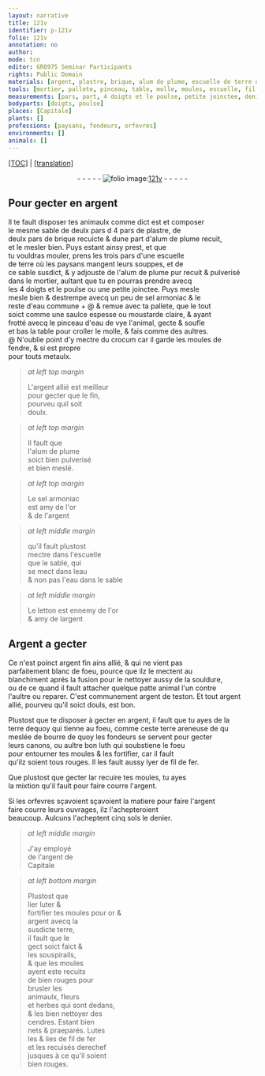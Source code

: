 ```yaml
---
layout: narrative
title: 121v
identifier: p-121v
folio: 121v
annotation: no
author:
mode: tcn
editor: GR8975 Seminar Participants
rights: Public Domain
materials: [argent, plastre, brique, alum de plume, escuelle de terre où les paysans mangent leurs souppes, alum de plume pur, sel armoniac, eau commune, moustarde claire, eau de vye, crocum, metaulx, argent allié est meilleur pour gecter que le fin, or, eau, letton, Argent, argent fin ains allié, souldure, argent de teston, argent allié, terre, terre areneuse, bourre de quoy les fondeurs se servent pour gecter leurs canons, luth, fil de fer, luter, cendres, Lutes]
tools: [mortier, pallete, pinceau, table, molle, moules, escuelle, fil de fer]
measurements: [pars, part, 4 doigts et le poulse, petite joinctee, denier]
bodyparts: [doigts, poulse]
places: [Capitale]
plants: []
professions: [paysans, fondeurs, orfevres]
environments: []
animals: []
---
```


<p><a href="{{ site.baseurl }}/normalized/">[TOC]</a> | <a href="{{ site.baseurl }}/texts/p-121v_tl/" target="_blank">[translation]</a></p><div class="folio" align="center">- - - - - <a href="http://gallica.bnf.fr/ark:/12148/btv1b10500001g/f248.item.r=" target="_blank"><img src="https://cu-mkp.github.io/2017-workshop-edition/assets/photo-icon.png" alt="folio image: " style="display:inline-block; margin-bottom:-3px;"/>121v</a> - - - - - </div>  
  

## Pour gecter en <span class="m">argent</span>

 
Il te fault disposer tes animaulx co<span class="exp">mm</span>e dict est et composer<br/> le mesme sable de <span class="del">deulx <span class="ms">pars</span> d</span> 4 <span class="ms">pars</span> de <span class="m">plastre</span>, de<br/> deulx <span class="ms">pars</span> de <span class="m">brique</span> recuicte & dune <span class="ms">part</span> d'<span class="m">alum <span class="add">de plume</span></span> recuit,<br/> et le mesler bien. Puys estant ainsy prest, et que<br/> tu vouldras mouler, prens les trois <span class="ms">pars</span> d'une <span class="m">escuelle<br/> de terre où les <span class="pro">paysans</span> mangent leurs souppes</span>, et de<br/> ce sable susdict, & y adjouste de l'<span class="m">alum <span class="add">de plume</span> pur</span> recuit & pulverisé<br/> dans le <span class="tl">mortier</span>, aultant que tu en pourras prendre avecq<br/> les <span class="ms">4 <span class="bp">doigts</span> et le <span class="bp">poulse</span></span> ou une <span class="ms">petite joinctee</span>. Puys mesle<br/> mesle bien & destrempe avecq un peu de <span class="m">sel armoniac</span> & le<br/> reste d'<span class="m">eau commune</span> \+ @ & remue avec ta <span class="tl">pallete</span>, que le tout<br/> soict co<span class="exp">mm</span>e une saulce espesse ou <span class="m">moustarde claire</span>, & aya<span class="exp">n</span>t<br/> frotté avecq le <span class="tl">pinceau</span> d'<span class="m">eau de vye</span> l'animal, gecte & soufle<br/> et bas la <span class="tl">table</span> pour croller le <span class="tl">molle</span>, & fais co<span class="exp">mm</span>e des aultres.<br/> <span class="add">@ N'oublie point d'y mectre du <span class="m">crocum</span> car il garde les <span class="tl">moules</span> de<br/> fendre, & si est propre<br/> pour touts <span class="m">metaulx</span></span>.
 
> *at left top margin*
> 
> 
>   L'<span class="m">argent allié est meilleur<br/> pour gecter que le fin</span>,<br/> pourveu quil soit<br/> doulx.
 
> *at left top margin*
> 
> 
>   Il fault que<br/> l'<span class="m">alum de plume</span><br/> soict bien pulverisé<br/> et bien meslé.
 
> *at left top margin*
> 
> 
>   Le <span class="m">sel armoniac</span><br/> est amy de l'<span class="m">or</span><br/> & de l'<span class="m">argent</span>
 
> *at left middle margin*
> 
> 
>   <span class="add">qu'il fault plustost<br/> mectre dans l'<span class="tl">escuelle</span><br/> que le sable, qui<br/> se mect dans l<span class="m">eau</span><br/> & non pas l'<span class="m">eau</span> dans le sable</span>
 
> *at left middle margin*
> 
> 
>   Le <span class="m">letton</span> est ennemy de l'<span class="m">or</span><br/> & amy de l<span class="m">argent</span>
 
 
  

## <span class="m">Argent</span> a gecter

 
Ce n'est poinct <span class="m">argent fin ains allié</span>, & qui ne vient pas<br/> parfaitement blanc de foeu, pource que ilz le mectent au<br/> blanchiment aprés la fusion pour le nettoyer aussy de la <span class="m">souldure</span>,<br/> <span class="del">ou de ce</span> quand il fault attacher quelque <span class="del">patte</span> animal l'un co<span class="exp">n</span>tre<br/> l'aultre ou reparer. C'est co<span class="exp">mmun</span>ement <span class="m">argent de <span class="cn">teston</span></span>. Et tout <span class="m">argent<br/> allié</span>, pourveu qu'il soict douls, est bon.
 
Plustost que te disposer à gecter <span class="add">en <span class="m">argent</span></span>, il fault que tu ayes de la<br/> <span class="m">terre</span> <span class="del">dequoy</span> qui tienne au foeu, co<span class="exp">mm</span>e ceste <span class="m">terre areneuse</span> <span class="del">de qu</span><br/> meslée de <span class="m">bourre de quoy les <span class="pro">fondeurs</span> se servent pour gecter<br/> leurs canons</span>, ou aultre bon <span class="m">luth</span> qui soubstiene le foeu<br/> pour entourner tes <span class="tl">moules</span> & les fortifier, car il fault<br/> qu'ilz soient tous rouges. Il les fault aussy lyer de <span class="tl"><span class="m">fil de fer</span></span>.
 
 Que plustost que <span class="del">gecter lar</span> recuire tes <span class="tl">moules</span>, tu ayes<br/> la mixtion qu'il fault pour faire courre l'<span class="m">argent</span>.
 
 Si les <span class="pro">orfevres</span> sçavoient sçavoient la matiere pour faire l'<span class="m">argent</span><br/> faire courre leurs ouvrages, ilz l'achepteroient<br/> beaucoup. Aulcuns l'acheptent cinq <span class="cn">sols</span> le <span class="ms">denier</span>.
 
> *at left middle margin*
> 
> 
>   J'ay employé<br/> de l'<span class="m">argent</span> de<br/> <span class="pl">Capitale</span>
 
> *at left bottom margin*
> 
> 
>   Plustost que<br/> <span class="del">lier</span> <span class="m">luter</span> &<br/> fortifier tes <span class="tl">moules</span> pour <span class="m">or</span> &<br/> <span class="m">argent</span> avecq la<br/> susdicte <span class="m">terre</span>,<br/> il fault que le<br/> gect soict faict &<br/> les souspirails,<br/> & que les <span class="tl">moules</span><br/> ayent este recuits<br/> <span class="del">de</span> bien rouges pour<br/> brusler les<br/> animaulx, fleurs<br/> et herbes qui sont dedans,<br/> & les bien nettoyer des<br/> <span class="m">cendres</span>. Estant bien<br/> nets & praeparés. <span class="m">Lutes</span><br/> les & lies de <span class="tl"><span class="m">fil de fer</span></span><br/> et les recuisés derechef<br/> jusques à ce qu'il soient<br/> bien rouges.
 
